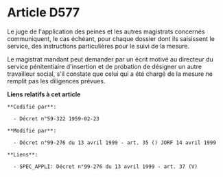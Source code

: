 # Article D577

Le juge de l'application des peines et les autres magistrats concernés communiquent, le cas échéant, pour chaque dossier dont
ils saisissent le service, des instructions particulières pour le suivi de la mesure.

Le magistrat mandant peut demander par un écrit motivé au directeur du service pénitentiaire d'insertion et de probation de
désigner un autre travailleur social, s'il constate que celui qui a été chargé de la mesure ne remplit pas les diligences
prévues.

**Liens relatifs à cet article**

	**Codifié par**:

	  - Décret n°59-322 1959-02-23

	**Modifié par**:

	  - Décret n°99-276 du 13 avril 1999 - art. 35 () JORF 14 avril 1999

	**Liens**:

	  - SPEC_APPLI: Décret n°99-276 du 13 avril 1999 - art. 37 (V)
